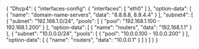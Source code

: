 {
"Dhcp4": {
  "interfaces-config": {
    "interfaces": [ "eth0" ]
  },
  "option-data": [ {
    "name": "domain-name-servers",
    "data": "8.8.8.8, 8.8.4.4"
  } ],
  "subnet4": [ {
    "subnet": "192.168.1.0/24",
    "pools": [ { "pool": "192.168.1.100 - 192.168.1.200" } ],
    "option-data": [ {
      "name": "routers",
      "data": "192.168.1.1"
    }
},
{
"subnet": "10.0.0.0/24",
"pools": [
{
"pool": "10.0.0.100 - 10.0.0.200"
}
],
"option-data": [
{
"name": "routers",
"data": "10.0.0.1"
}
]
}
]
}
}
